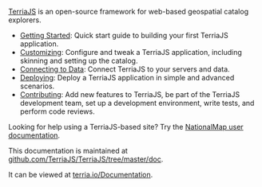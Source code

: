 [TerriaJS](http://terria.io) is an open-source framework for web-based geospatial catalog explorers.

* [Getting Started](getting-started.md): Quick start guide to building your first TerriaJS application.
* [Customizing](customizing/README.md): Configure and tweak a TerriaJS application, including skinning and setting up the catalog.
* [Connecting to Data](connecting-to-data/README.md): Connect TerriaJS to your servers and data.
* [Deploying](deploying/README.md): Deploy a TerriaJS application in simple and advanced scenarios.
* [Contributing](contributing/README.md): Add new features to TerriaJS, be part of the TerriaJS development team, set up a development environment, write tests, and perform code reviews.

Looking for help using a TerriaJS-based site? Try the [NationalMap user documentation](http://nationalmap.gov.au/help/help.html).

This documentation is maintained at [github.com/TerriaJS/TerriaJS/tree/master/doc](https://github.com/TerriaJS/TerriaJS/tree/master/doc).

It can be viewed at [terria.io/Documentation](http://terria.io/Documentation).
